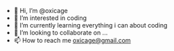 - 👋 Hi, I’m @oxicage
- 👀 I’m interested in coding
- 🌱 I’m currently learning everything i can about coding
- 💞️ I’m looking to collaborate on ...
- 📫 How to reach me oxicage@gmail.com

<!---
oxicage/oxicage is a ✨ special ✨ repository because its `README.md` (this file) appears on your GitHub profile.
You can click the Preview link to take a look at your changes.
--->
